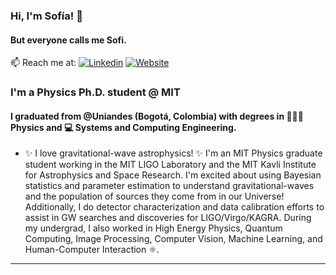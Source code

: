 ### Hi, I'm Sofía! 👋
#### But everyone calls me Sofi.
📫 Reach me at: [![Linkedin](https://img.shields.io/badge/-LinkedIn-blue?style=flat&logo=Linkedin&logoColor=white)](https://www.linkedin.com/in/sofia-alvarez-80a529192/)
[![Website](https://img.shields.io/badge/-Website-blue?style=flat&logo=firefox&logoColor=white)](https://sofiaalvarezlopez.github.io/#/)
 ### I'm a Physics Ph.D. student @ MIT
 #### I graduated from @Uniandes (Bogotá, Colombia) with degrees in 👩🏽‍🔬  Physics and 💻  Systems and Computing Engineering.
- ✨ I love gravitational-wave astrophysics! ✨ I'm an MIT Physics graduate student working in the MIT LIGO Laboratory and the MIT Kavli Institute for Astrophysics and Space Research. I'm excited about using Bayesian statistics and parameter estimation to understand gravitational-waves and the population of sources they come from in our Universe! Additionally, I do detector characterization and data calibration efforts to assist in GW searches and discoveries for LIGO/Virgo/KAGRA. During my undergrad, I also worked in High Energy Physics, Quantum Computing, Image Processing, Computer Vision, Machine Learning, and Human-Computer Interaction ⚛️.
---
<!--
[![Top Langs](https://github-readme-stats.vercel.app/api/top-langs/?username=sofiaalvarezlopez&hide=html&layout=compact&theme=dracula)](https://github.com/ahmedbesbes/github-readme-stats)
**sofiaalvarezlopez/sofiaalvarezlopez** is a ✨ _special_ ✨ repository because its `README.md` (this file) appears on your GitHub profile.

Here are some ideas to get you started:

- 🔭 I’m currently working on ...
- 🌱 I’m currently learning ...
- 👯 I’m looking to collaborate on ...
- 🤔 I’m looking for help with ...
- 💬 Ask me about ...
- 📫 How to reach me: ...
- 😄 Pronouns: ...
- ⚡ Fun fact: ...
-->
